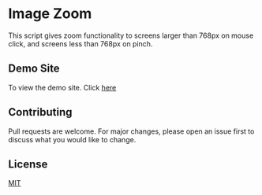 # Image Zoom 
This script gives zoom functionality to screens larger than 768px on mouse click, and screens less than 768px on pinch.

## Demo Site
To view the demo site. Click [here](https://kagaim.github.io/image-zoom/)

## Contributing
Pull requests are welcome. For major changes, please open an issue first to discuss what you would like to change.

## License
[MIT](https://choosealicense.com/licenses/mit/)